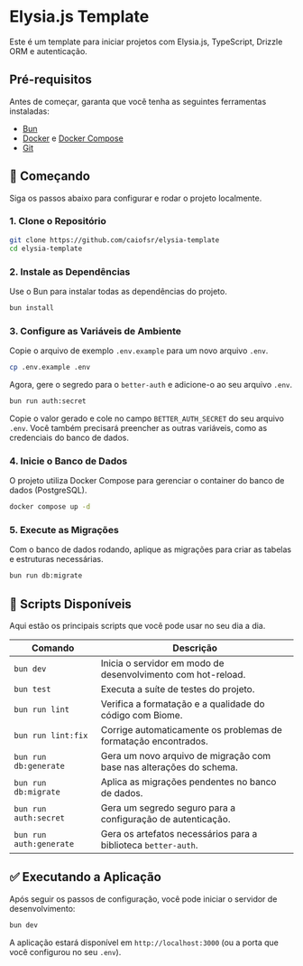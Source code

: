# Elysia.js Template

Este é um template para iniciar projetos com Elysia.js, TypeScript, Drizzle ORM e autenticação.

## Pré-requisitos

Antes de começar, garanta que você tenha as seguintes ferramentas instaladas:

- [Bun](https://bun.sh/)
- [Docker](https://www.docker.com/) e [Docker Compose](https://docs.docker.com/compose/)
- [Git](https://git-scm.com/)

## 🚀 Começando

Siga os passos abaixo para configurar e rodar o projeto localmente.

### 1. Clone o Repositório

```bash
git clone https://github.com/caiofsr/elysia-template
cd elysia-template
```

### 2. Instale as Dependências

Use o Bun para instalar todas as dependências do projeto.

```bash
bun install
```

### 3. Configure as Variáveis de Ambiente

Copie o arquivo de exemplo `.env.example` para um novo arquivo `.env`.

```bash
cp .env.example .env
```

Agora, gere o segredo para o `better-auth` e adicione-o ao seu arquivo `.env`.

```bash
bun run auth:secret
```

Copie o valor gerado e cole no campo `BETTER_AUTH_SECRET` do seu arquivo `.env`. Você também precisará preencher as outras variáveis, como as credenciais do banco de dados.

### 4. Inicie o Banco de Dados

O projeto utiliza Docker Compose para gerenciar o container do banco de dados (PostgreSQL).

```bash
docker compose up -d
```

### 5. Execute as Migrações

Com o banco de dados rodando, aplique as migrações para criar as tabelas e estruturas necessárias.

```bash
bun run db:migrate
```

## 📜 Scripts Disponíveis

Aqui estão os principais scripts que você pode usar no seu dia a dia.

| Comando                 | Descrição                                                           |
| ----------------------- | ------------------------------------------------------------------- |
| `bun dev`               | Inicia o servidor em modo de desenvolvimento com hot-reload.        |
| `bun test`              | Executa a suíte de testes do projeto.                               |
| `bun run lint`          | Verifica a formatação e a qualidade do código com Biome.            |
| `bun run lint:fix`      | Corrige automaticamente os problemas de formatação encontrados.     |
| `bun run db:generate`   | Gera um novo arquivo de migração com base nas alterações do schema. |
| `bun run db:migrate`    | Aplica as migrações pendentes no banco de dados.                        |
| `bun run auth:secret`   | Gera um segredo seguro para a configuração de autenticação.             |
| `bun run auth:generate` | Gera os artefatos necessários para a biblioteca `better-auth`.          |

## ✅ Executando a Aplicação

Após seguir os passos de configuração, você pode iniciar o servidor de desenvolvimento:

```bash
bun dev
```

A aplicação estará disponível em `http://localhost:3000` (ou a porta que você configurou no seu `.env`).
